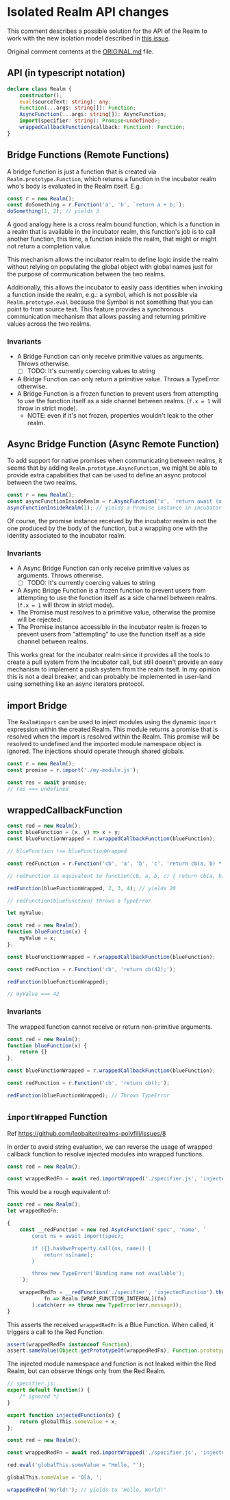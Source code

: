# Isolated Realm API changes

This comment describes a possible solution for the API of the Realm to work with the new isolation model described in [this issue](https://github.com/tc39/proposal-realms/issues/289).

Original comment contents at the [ORIGINAL.md](ORIGINAL.md) file.

## API (in typescript notation)

```ts
declare class Realm {
    constructor();
    eval(sourceText: string): any;
    Function(...args: string[]): Function;
    AsyncFunction(...args: string[]): AsyncFunction;
    import(specifier: string): Promise<undefined>;
    wrappedCallbackFunction(callback: Function): Function;
}
```

## Bridge Functions (Remote Functions)

A bridge function is just a function that is created via `Realm.prototype.Function`, which returns a function in the incubator realm who's body is evaluated in the Realm itself. E.g.:

```js
const r = new Realm();
const doSomething = r.Function('a', 'b', `return a + b;`);
doSomething(1, 2); // yields 3
```

A good analogy here is a cross realm bound function, which is a function in a realm that is available in the incubator realm, this function's job is to call another function, this time, a function inside the realm, that might or might not return a completion value.

This mechanism allows the incubator realm to define logic inside the realm without relying on populating the global object with global names just for the purpose of communication between the two realms.

Additionally, this allows the incubator to easily pass identities when invoking a function inside the realm, e.g.: a symbol, which is not possible via `Realm.prototype.eval` because the Symbol is not something that you can point to from source text. This feature provides a synchronous communication mechanism that allows passing and returning primitive values across the two realms.

### Invariants

* A Bridge Function can only receive primitive values as arguments. Throws otherwise.
    - [ ] TODO: It's currently coercing values to string
* A Bridge Function can only return a primitive value. Throws a TypeError otherwise.
* A Bridge Function is a frozen function to prevent users from attempting to use the function itself as a side channel between realms. (`f.x = 1` will throw in strict mode).
    - NOTE: even if it's not frozen, properties wouldn't leak to the other realm.

## Async Bridge Function (Async Remote Function)

To add support for native promises when communicating between realms, it seems that by adding `Realm.prototype.AsyncFunction`, we might be able to provide extra capabilities that can be used to define an async protocol between the two realms.

```js
const r = new Realm();
const asyncFunctionInsideRealm = r.AsyncFunction('x', `return await (x * 2);`);
asyncFunctionInsideRealm(1); // yields a Promise instance in incubator that eventually resolves to 2
```

Of course, the promise instance received by the incubator realm is not the one produced by the body of the function, but a wrapping one with the identity associated to the incubator realm.

### Invariants

* A Async Bridge Function can only receive primitive values as arguments. Throws otherwise.
    - [ ] TODO: It's currently coercing values to string
* A Async Bridge Function is a frozen function to prevent users from attempting to use the function itself as a side channel between realms. (`f.x = 1` will throw in strict mode).
* The Promise must resolves to a primitive value, otherwise the promise will be rejected.
* The Promise instance accessible in the incubator realm is frozen to prevent users from "attempting" to use the function itself as a side channel between realms.

This works great for the incubator realm since it provides all the tools to create a pull system from the incubator call, but still doesn't provide an easy mechanism to implement a push system from the realm itself. In my opinion this is not a deal breaker, and can probably be implemented in user-land using something like an async iterators protocol.

## import Bridge

The `Realm#import` can be used to inject modules using the dynamic `import` expression within the created Realm. This module returns a promise that is resolved when the import is resolved within the Realm. This promise will be resolved to undefined and the imported module namespace object is ignored. The injections should operate through shared globals.

```js
const r = new Realm();
const promise = r.import('./my-module.js');

const res = await promise;
// res === undefined
```

## wrappedCallbackFunction

```js
const red = new Realm();
const blueFunction = (x, y) => x + y;
const blueFunctionWrapped = r.wrappedCallbackFunction(blueFunction);

// blueFunction !== blueFunctionWrapped

const redFunction = r.Function('cb', 'a', 'b', 'c', 'return cb(a, b) * c;');

// redFunction is equivalent to function(cb, a, b, c) { return cb(a, b) * c; }

redFunction(blueFunctionWrapped, 2, 3, 4); // yields 20

// redFunction(blueFunction) throws a TypeError
```

```js
let myValue;

const red = new Realm();
function blueFunction(x) {
    myValue = x;
};

const blueFunctionWrapped = r.wrappedCallbackFunction(blueFunction);

const redFunction = r.Function('cb', 'return cb(42);');

redFunction(blueFunctionWrapped);

// myValue === 42
```

### Invariants

The wrapped function cannot receive or return non-primitive arguments.

```js
const red = new Realm();
function blueFunction(x) {
    return {}
};

const blueFunctionWrapped = r.wrappedCallbackFunction(blueFunction);

const redFunction = r.Function('cb', 'return cb();');

redFunction(blueFunctionWrapped); // Throws TypeError
```

## `importWrapped` Function

Ref https://github.com/leobalter/realms-polyfill/issues/8

In order to avoid string evaluation, we can reverse the usage of wrapped callback function to resolve injected modules into wrapped functions.

```js
const red = new Realm();

const wrappedRedFn = await red.importWrapped('./specifier.js', 'injectedFunction');
```

This would be a rough equivalent of:

```js
const red = new Realm();
let wrappedRedFn;

{
    const __redFunction = new red.AsyncFunction('spec', 'name', `
        const ns = await import(spec);

        if ({}.hasOwnProperty.call(ns, name)) {
            return ns[name];
        }

        throw new TypeError('Binding name not available');
    `);

    wrappedRedFn = __redFunction('./specifier', 'injectedFunction').then(
            fn => Realm.[WRAP_FUNCTION_INTERNAL](fn)
        ).catch(err => throw new TypeError(err.message));
}
```

This asserts the received `wrappedRedFn` is a Blue Function. When called, it triggers a call to the Red Function.

```js
assert(wrappedRedFn instanceof Function);
assert.sameValue(Object.getPrototypeOf(wrappedRedFn), Function.prototype);
```

The injected module namespace and function is not leaked within the Red Realm, but can observe things only from the Red Realm.

```javascript
// specifier.js:
export default function() {
    /* ignored */
}

export function injectedFunction(x) {
    return globalThis.someValue + x;
};
```

```javascript
const red = new Realm();

const wrappedRedFn = await red.importWrapped('./specifier.js', 'injectedFunction');

red.eval('globalThis.someValue = "Hello, "');

globalThis.someValue = 'Olá, ';

wrappedRedFn('World!'); // yields to 'Hello, World!'
```
